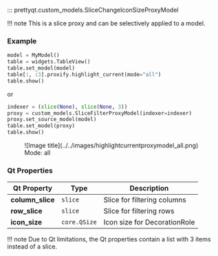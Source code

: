 ::: prettyqt.custom_models.SliceChangeIconSizeProxyModel


!!! note
    This is a slice proxy and can be selectively applied to a model.

### Example

```py
model = MyModel()
table = widgets.TableView()
table.set_model(model)
table[:, :3].proxify.highlight_current(mode="all")
table.show()
```

or

```py
indexer = (slice(None), slice(None, 3))
proxy = custom_models.SliceFilterProxyModel(indexer=indexer)
proxy.set_source_model(model)
table.set_model(proxy)
table.show()
```

<figure markdown>
  ![Image title](../../images/highlightcurrentproxymodel_all.png)
  <figcaption>Mode: all</figcaption>
</figure>


### Qt Properties

| Qt Property         | Type        | Description                  |
| --------------------|-------------| ---------------------------- |
| **column_slice**    | `slice`     | Slice for filtering columns  |
| **row_slice**       | `slice`     | Slice for filtering rows     |
| **icon_size**       | `core.QSize`| Icon size for DecorationRole |

!!! note
    Due to Qt limitations, the Qt properties contain a list with 3 items instead of a slice.
